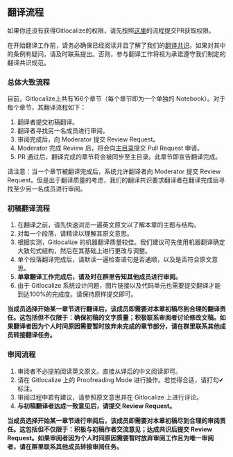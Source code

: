 ## 翻译流程

如果你还没有获得Gitlocalize的权限，请先按照[这里](https://github.com/Qiskit/platypus/blob/main/TRANSLATING.md)的流程提交PR获取权限。

在开始翻译工作前，请务必确保已经阅读并且了解了我们的[翻译共识](翻译共识.md)。如果对其中的条例有疑问，请及时联系提出。否则，参与翻译工作将视为承诺遵守我们制定的翻译共识规范。

### 总体大致流程

目前，Gitlocalize上共有166个章节（每个章节即为一个单独的 Notebook）。对于每个章节，其翻译流程如下：

1. 翻译者提交初稿翻译。
2. 翻译者寻找另一名成员进行审阅。
3. 审阅完成后，向 Moderator 提交 Review Request。
4. Moderator 完成 Review 后，将会向[主目录](https://github.com/Qiskit/platypus)提交 Pull Request 申请。
5. PR 通过后，翻译完成的章节将会被同步至主目录。此章节即宣告翻译完成。

请注意：当一个章节被翻译完成后，系统允许翻译者向 Moderator 提交 Review Request。但是出于翻译质量的考虑，我们的翻译共识要求翻译者在翻译完成后寻找至少另一名成员进行审阅。




### 初稿翻译流程

1. 在翻译之前，请先快速浏览一遍英文原文以了解本章的主题与结构。
2. 对每一个段落，请精读以理解其原文意思。
3. 根据实测，Gitlocalize 的机器翻译质量较佳。我们建议可先使用机器翻译确定大致句式结构，然后在其基础上进行更改与调整。
4. 单个段落翻译完成后，请默读一遍检查语句是否通顺，以及是否符合原文意思。
5. **单章翻译工作完成后，请及时在群里告知其他成员进行审阅。**
6. 由于 Gitlocalize 系统设计问题，图片链接以及代码单元也需要提交翻译才能到达100%的完成度。请保持原样提交即可。


**当成员选择开始某一章节进行翻译后，该成员即需要对本章初稿尽到合理的翻译责任。这包括但不仅限于：确保初稿的文字质量；积极联系审阅者讨论修改文稿。如果翻译者因为个人时间原因需要暂时放弃未完成的章节部分，请在群里联系其他成员转接翻译任务。**

### 审阅流程

1. 审阅者不必提前阅读英文原文。直接从译后的中文阅读即可。
2. 请在 Gitlocalize 上的 Proofreading Mode 进行操作。若觉得合适，请打勾✔标注。
3. 审阅过程中若有建议，请参照原文意思并在 Gitlocalize 上进行评论。
4. **与初稿翻译者达成一致意见后，请提交 Review Request。**

**当成员选择开始某一章节进行审阅后，该成员即需要对本章初稿尽到合理的审阅责任。这包括但不仅限于：积极与初稿作者交流意见；达成共识后提交 Review Request。如果审阅者因为个人时间原因需要暂时放弃审阅工作且为唯一审阅者，请在群里联系其他成员转接审阅任务。**